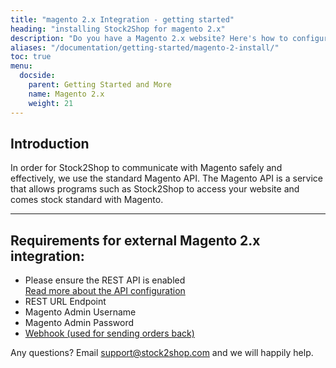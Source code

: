 ```yaml
---
title: "magento 2.x Integration - getting started"
heading: "installing Stock2Shop for magento 2.x"
description: "Do you have a Magento 2.x website? Here's how to configure your Magento 2.x website and set up the REST API for Stock2Shop to sync product data and orders."
aliases: "/documentation/getting-started/magento-2-install/"
toc: true
menu:
  docside:
    parent: Getting Started and More
    name: Magento 2.x
    weight: 21
---
```


## Introduction

In order for Stock2Shop to communicate with Magento safely and effectively, we use the standard Magento API. The Magento API is a service that allows programs such as Stock2Shop to access your website and comes stock standard with Magento.

---

## Requirements for external Magento 2.x integration:

*   Please ensure the REST API is enabled  
    [Read more about the API configuration](https://devdocs.magento.com/guides/v2.0/rest/bk-rest.html "Magento 2.x REST API Module")
*   REST URL Endpoint
*   Magento Admin Username
*   Magento Admin Password
*   [Webhook (used for sending orders back)](https://github.com/stock2shop/magento2_module_webhook "Magento 2.x Webhook Module")
  
Any questions? Email support@stock2shop.com and we will happily help.